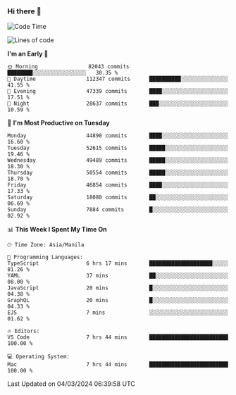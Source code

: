 ### Hi there 👋

<!--START_SECTION:waka-->
![Code Time](http://img.shields.io/badge/Code%20Time-4%2C920%20hrs%205%20mins-blue)

![Lines of code](https://img.shields.io/badge/From%20Hello%20World%20I%27ve%20Written-118.0%20million%20lines%20of%20code-blue)

**I'm an Early 🐤** 

```text
🌞 Morning                82043 commits       ████████░░░░░░░░░░░░░░░░░   30.35 % 
🌆 Daytime                112347 commits      ██████████░░░░░░░░░░░░░░░   41.55 % 
🌃 Evening                47339 commits       ████░░░░░░░░░░░░░░░░░░░░░   17.51 % 
🌙 Night                  28637 commits       ███░░░░░░░░░░░░░░░░░░░░░░   10.59 % 
```
📅 **I'm Most Productive on Tuesday** 

```text
Monday                   44890 commits       ████░░░░░░░░░░░░░░░░░░░░░   16.60 % 
Tuesday                  52615 commits       █████░░░░░░░░░░░░░░░░░░░░   19.46 % 
Wednesday                49489 commits       █████░░░░░░░░░░░░░░░░░░░░   18.30 % 
Thursday                 50554 commits       █████░░░░░░░░░░░░░░░░░░░░   18.70 % 
Friday                   46854 commits       ████░░░░░░░░░░░░░░░░░░░░░   17.33 % 
Saturday                 18080 commits       ██░░░░░░░░░░░░░░░░░░░░░░░   06.69 % 
Sunday                   7884 commits        █░░░░░░░░░░░░░░░░░░░░░░░░   02.92 % 
```


📊 **This Week I Spent My Time On** 

```text
🕑︎ Time Zone: Asia/Manila

💬 Programming Languages: 
TypeScript               6 hrs 17 mins       ████████████████████░░░░░   81.26 % 
YAML                     37 mins             ██░░░░░░░░░░░░░░░░░░░░░░░   08.00 % 
JavaScript               20 mins             █░░░░░░░░░░░░░░░░░░░░░░░░   04.38 % 
GraphQL                  20 mins             █░░░░░░░░░░░░░░░░░░░░░░░░   04.33 % 
EJS                      7 mins              ░░░░░░░░░░░░░░░░░░░░░░░░░   01.62 % 

🔥 Editors: 
VS Code                  7 hrs 44 mins       █████████████████████████   100.00 % 

💻 Operating System: 
Mac                      7 hrs 44 mins       █████████████████████████   100.00 % 
```


 Last Updated on 04/03/2024 06:39:58 UTC
<!--END_SECTION:waka-->


<!--
**rad182/rad182** is a ✨ _special_ ✨ repository because its `README.md` (this file) appears on your GitHub profile.

Here are some ideas to get you started:

- 🔭 I’m currently working on ...
- 🌱 I’m currently learning ...
- 👯 I’m looking to collaborate on ...
- 🤔 I’m looking for help with ...
- 💬 Ask me about ...
- 📫 How to reach me: ...
- 😄 Pronouns: ...
- ⚡ Fun fact: ...
-->
